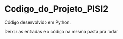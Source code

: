 # Codigo_do_Projeto_PISI2
Código desenvolvido em Python. 

Deixar as entradas e o código na mesma pasta pra rodar
